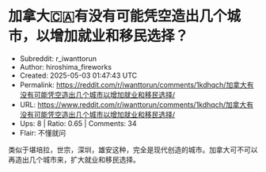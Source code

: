 # 加拿大🇨🇦有没有可能凭空造出几个城市，以增加就业和移民选择？

- Subreddit: r_iwanttorun
- Author: hiroshima_fireworks
- Created: 2025-05-03 01:47:43 UTC
- Permalink: https://reddit.com/r/iwanttorun/comments/1kdhqch/加拿大有没有可能凭空造出几个城市以增加就业和移民选择/
- URL: https://www.reddit.com/r/iwanttorun/comments/1kdhqch/加拿大有没有可能凭空造出几个城市以增加就业和移民选择/
- Ups: 8 | Ratio: 0.65 | Comments: 34
- Flair: 不懂就问


类似于堪培拉，世宗，深圳，雄安这种，完全是现代创造的城市。加拿大可不可以再造出几个城市来，扩大就业和移民选择。

